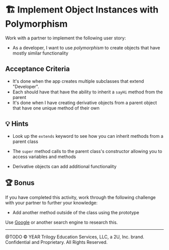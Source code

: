 # 🏗️ Implement Object Instances with Polymorphism

Work with a partner to implement the following user story:

* As a developer, I want to use *polymorphism* to create objects that have mostly similar functionality

## Acceptance Criteria

* It's done when the app creates multiple subclasses that extend "Developer".
* Each should have that have the ability to inherit a `sayHi` method from the parent
* It's done when I have creating derivative objects from a parent object that have one unique method of their own

## 💡 Hints

* Look up the `extends` keyword to see how you can inherit methods from a parent class

* The `super` method calls to the parent class's constructor allowing you to access variables and methods
  
* Derivative objects can add additional functionality


## 🏆 Bonus

If you have completed this activity, work through the following challenge with your partner to further your knowledge:

* Add another method outside of the class using the prototype

Use [Google](https://www.google.com) or another search engine to research this.

---
@TODO © YEAR Trilogy Education Services, LLC, a 2U, Inc. brand. Confidential and Proprietary. All Rights Reserved.